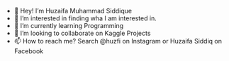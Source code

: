 - 👋 Hey! I’m Huzaifa Muhammad Siddique
- 👀 I’m interested in finding wha I am interested in.
- 🌱 I’m currently learning Programming
- 💞️ I’m looking to collaborate on Kaggle Projects
- 📫 How to reach me? Search @huzfi on Instagram or Huzaifa Siddiq on Facebook


